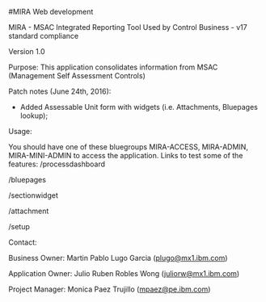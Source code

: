 #MIRA Web development

MIRA - MSAC Integrated Reporting Tool
Used by Control Business - v17 standard compliance

Version 1.0

Purpose: This application consolidates information from MSAC (Management Self Assessment Controls)

Patch notes (June 24th, 2016):

- Added Assessable Unit form with widgets (i.e. Attachments, Bluepages lookup);

Usage:

You should have one of these bluegroups MIRA-ACCESS, MIRA-ADMIN, MIRA-MINI-ADMIN to access the application.
Links to test some of the features:
/processdashboard

/bluepages

/sectionwidget

/attachment

/setup


Contact:

Business Owner: Martin Pablo Lugo Garcia (plugo@mx1.ibm.com)

Application Owner: Julio Ruben Robles Wong (juliorw@mx1.ibm.com)

Project Manager: Monica Paez Trujillo (mpaez@pe.ibm.com)


